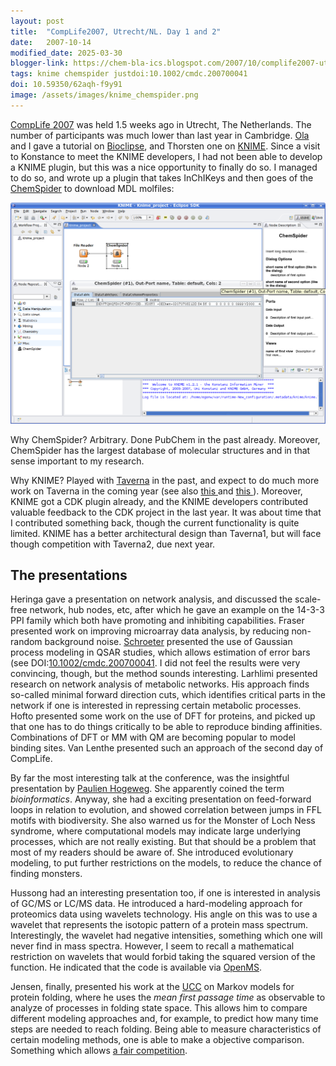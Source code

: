 ```yaml
---
layout: post
title:  "CompLife2007, Utrecht/NL. Day 1 and 2"
date:   2007-10-14
modified_date: 2025-03-30
blogger-link: https://chem-bla-ics.blogspot.com/2007/10/complife2007-utrechtnl-day-1-and-2.html
tags: knime chemspider justdoi:10.1002/cmdc.200700041
doi: 10.59350/62aqh-f9y91
image: /assets/images/knime_chemspider.png
---
```


[CompLife 2007](http://www.complife.com/) was held 1.5 weeks ago in Utrecht, The Netherlands. The number of participants was much
lower than last year in Cambridge. [Ola](http://bioclipse.blogspot.com/) and I gave a tutorial on [Bioclipse](http://bioclipse.net/),
and Thorsten one on [KNIME](http://www.knime.org/). Since a visit to Konstance to meet the KNIME developers, I had not been able to
develop a KNIME plugin, but this was a nice opportunity to finally do so. I managed to do so, and wrote up a plugin that takes
InChIKeys and then goes of the [ChemSpider](http://www.chemspider.com/) to download MDL molfiles:

![](/assets/images/knime_chemspider.png)

Why ChemSpider? Arbitrary. Done PubChem in the past already. Moreover, ChemSpider has the largest database of molecular structures
and in that sense important to my research.

Why KNIME? Played with [Taverna](http://taverna.sf.net/) in the past, and expect to do much more work on Taverna in the coming year
(see also [this <i class="fa-solid fa-recycle fa-xs"></i>](https://chem-bla-ics.linkedchemistry.info/2007/10/08/taverna-workshop-hinxton-uk.html) and
[this <i class="fa-solid fa-recycle fa-xs"></i>](https://chem-bla-ics.linkedchemistry.info/2007/10/08/taverna-workshop-day-1-update.html)).
Moreover, KNIME got a CDK plugin already,
and the KNIME developers contributed valuable feedback to the CDK project in the last year. It was about time that I contributed
something back, though the current functionality is quite limited. KNIME has a better architectural design than Taverna1, but will
face though competition with Taverna2, due next year.

## The presentations

Heringa gave a presentation on network analysis, and discussed the scale-free network, hub nodes, etc, after which he gave an
example on the 14-3-3 PPI family which both have promoting and inhibiting capabilities. Fraser presented work on improving
microarray data analysis, by reducing non-random background noise. [Schroeter](http://timon.info/wiki/Wiki.jsp?page=News.pub)
presented the use of Gaussian process modeling in QSAR studies, which allows estimation of error bars (see
DOI:[10.1002/cmdc.200700041](https://doi.org/10.1002/cmdc.200700041). I did not feel the results were very convincing, though,
but the method sounds interesting. Larhlimi presented research on network analysis of metabolic networks. His approach finds
so-called minimal forward direction cuts, which identifies critical parts in the network if one is interested in repressing
certain metabolic processes. Hofto presented some work on the use of DFT for proteins, and picked up that one has to do things
critically to be able to reproduce binding affinities. Combinations of DFT or MM with QM are becoming popular to model binding
sites. Van Lenthe presented such an approach of the second day of CompLife.

By far the most interesting talk at the conference, was the insightful presentation by [Paulien Hogeweg](http://bioinformatics.bio.uu.nl/ph/).
She apparently coined the term *bioinformatics*. Anyway, she had a exciting presentation on feed-forward loops in relation to
evolution, and showed correlation between jumps in FFL motifs with biodiversity. She also warned us for the Monster of
Loch Ness syndrome, where computational models may indicate large underlying processes, which are not really existing.
But that should be a problem that most of my readers should be aware of. She introduced evolutionary modeling, to put further
restrictions on the models, to reduce the chance of finding monsters.

Hussong had an interesting presentation too, if one is interested in analysis of GC/MS or LC/MS data. He introduced a
hard-modeling approach for proteomics data using wavelets technology. His angle on this was to use a wavelet that represents
the isotopic pattern of a protein mass spectrum. Interestingly, the wavelet had negative intensities, something which one
will never find in mass spectra. However, I seem to recall a mathematical restriction on wavelets that would forbid taking
the squared version of the function. He indicated that the code is available via
[OpenMS](http://open-ms.sourceforge.net/index.php).

Jensen, finally, presented his work at the [UCC](http://www-ucc.ch.cam.ac.uk/) on Markov models for protein folding, where
he uses the *mean first passage time* as observable to analyze of processes in folding state space. This allows him to
compare different modeling approaches and, for example, to predict how many time steps are needed to reach folding.
Being able to measure characteristics of certain modeling methods, one is able to make a objective comparison. Something
which allows [a fair competition](http://chem-bla-ics.blogspot.com/2007/09/outscoring-old-science.html).
